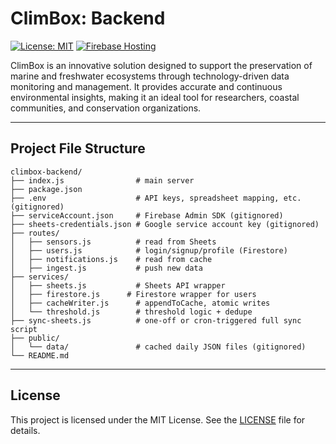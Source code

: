 # ClimBox: Backend
[![License: MIT](https://img.shields.io/badge/License-MIT-yellow.svg)](https://opensource.org/licenses/MIT)
[![Firebase Hosting](https://img.shields.io/badge/Hosted%20on-Firebase-orange?style=flat-square)](https://firebase.google.com/products/hosting)

ClimBox is an innovative solution designed to support the preservation of marine and freshwater ecosystems through technology-driven data monitoring and management. It provides accurate and continuous environmental insights, making it an ideal tool for researchers, coastal communities, and conservation organizations.

---

## Project File Structure

```
climbox-backend/
├── index.js                # main server
├── package.json
├── .env                    # API keys, spreadsheet mapping, etc. (gitignored)
├── serviceAccount.json     # Firebase Admin SDK (gitignored)
├── sheets-credentials.json # Google service account key (gitignored)
├── routes/
│   ├── sensors.js          # read from Sheets
│   ├── users.js            # login/signup/profile (Firestore)
│   ├── notifications.js    # read from cache
│   ├── ingest.js           # push new data
├── services/
│   ├── sheets.js           # Sheets API wrapper
│   ├── firestore.js      # Firestore wrapper for users
│   ├── cacheWriter.js      # appendToCache, atomic writes
│   └── threshold.js        # threshold logic + dedupe
├── sync-sheets.js          # one-off or cron-triggered full sync script
├── public/
│   └── data/               # cached daily JSON files (gitignored)
└── README.md
```

---

## License

This project is licensed under the MIT License. See the [LICENSE](https://opensource.org/licenses/MIT) file for details.
